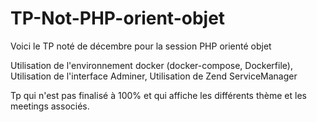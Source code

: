 # TP-Not-PHP-orient-objet
Voici le TP noté de décembre pour la session PHP orienté objet

Utilisation de l'environnement docker (docker-compose, Dockerfile),
Utilisation de l'interface Adminer,
Utilisation de Zend ServiceManager

Tp qui n'est pas finalisé à 100% et qui affiche les différents thème et les meetings associés.

